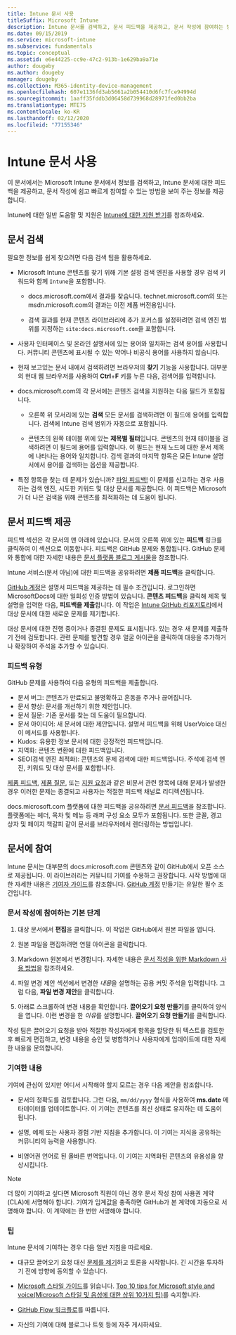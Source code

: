 ```yaml
---
title: Intune 문서 사용
titleSuffix: Microsoft Intune
description: Intune 문서를 검색하고, 문서 피드백을 제공하고, 문서 작성에 참여하는 방법을 알아봅니다.
ms.date: 09/15/2019
ms.service: microsoft-intune
ms.subservice: fundamentals
ms.topic: conceptual
ms.assetid: e6e44225-cc9e-47c2-913b-1e629ba9a71e
author: dougeby
ms.author: dougeby
manager: dougeby
ms.collection: M365-identity-device-management
ms.openlocfilehash: 607e1136fd3ab5661a2b054410d6fc7fce94994d
ms.sourcegitcommit: 1aaff35fddb3d06458d739968d28971fed0bb2ba
ms.translationtype: MTE75
ms.contentlocale: ko-KR
ms.lasthandoff: 02/12/2020
ms.locfileid: "77155346"
---
```

# <a name="using-the-intune-docs"></a>Intune 문서 사용

이 문서에서는 Microsoft Intune 문서에서 정보를 검색하고, Intune 문서에 대한 피드백을 제공하고, 문서 작성에 쉽고 빠르게 참여할 수 있는 방법을 보여 주는 정보를 제공합니다.

Intune에 대한 일반 도움말 및 지원은 [Intune에 대한 지원 받기](../get-support.md)를 참조하세요.

## <a name="search-the-docs"></a>문서 검색

 필요한 정보를 쉽게 찾으려면 다음 검색 팁을 활용하세요.  

- Microsoft Intune 콘텐츠를 찾기 위해 기본 설정 검색 엔진을 사용할 경우 검색 키워드와 함께 `Intune`을 포함합니다.  

  - docs.microsoft.com에서 결과를 찾습니다. technet.microsoft.com의 또는 msdn.microsoft.com의 결과는 이전 제품 버전용입니다.  

  - 검색 결과를 현재 콘텐츠 라이브러리에 추가 포커스를 설정하려면 검색 엔진 범위를 지정하는 `site:docs.microsoft.com`을 포함합니다.  

- 사용자 인터페이스 및 온라인 설명서에 있는 용어와 일치하는 검색 용어를 사용합니다. 커뮤니티 콘텐츠에 표시될 수 있는 약어나 비공식 용어를 사용하지 않습니다.

- 현재 보고있는 문서 내에서 검색하려면 브라우저의 **찾기** 기능을 사용합니다. 대부분의 현대 웹 브라우저를 사용하여 **Ctrl**+**F** 키를 누른 다음, 검색어를 입력합니다.  

- docs.microsoft.com의 각 문서에는 콘텐츠 검색을 지원하는 다음 필드가 포함됩니다.  

  - 오른쪽 위 모서리에 있는 **검색** 모든 문서를 검색하려면 이 필드에 용어를 입력합니다. 검색에 Intune 검색 범위가 자동으로 포함됩니다.

  - 콘텐츠의 왼쪽 테이블 위에 있는 **제목별 필터**입니다. 콘텐츠의 현재 테이블을 검색하려면 이 필드에 용어를 입력합니다. 이 필드는 현재 노드에 대한 문서 제목에 나타나는 용어와 일치합니다. 검색 결과의 마지막 항목은 모든 Intune 설명서에서 용어를 검색하는 옵션을 제공합니다.

- 특정 항목을 찾는 데 문제가 있습니까? [파일 피드백!](#provide-doc-feedback) 이 문제를 신고하는 경우 사용하는 검색 엔진, 시도한 키워드 및 대상 문서를 제공합니다. 이 피드백은 Microsoft가 더 나은 검색을 위해 콘텐츠를 최적화하는 데 도움이 됩니다.  

## <a name="provide-doc-feedback"></a>문서 피드백 제공

피드백 섹션은 각 문서의 맨 아래에 있습니다. 문서의 오른쪽 위에 있는 **피드백** 링크를 클릭하여 이 섹션으로 이동합니다. 피드백은 GitHub 문제와 통합됩니다. GitHub 문제와 통합에 대한 자세한 내용은 [문서 플랫폼 블로그 게시물](https://docs.microsoft.com/teamblog/a-new-feedback-system-is-coming-to-docs)을 참조합니다.

Intune 서비스(문서 아님)에 대한 피드백을 공유하려면 **제품 피드백**을 클릭합니다.

[GitHub 계정](https://github.com/join)은 설명서 피드백을 제공하는 데 필수 조건입니다. 로그인하면 MicrosoftDocs에 대한 일회성 인증 방법이 있습니다. **콘텐츠 피드백**을 클릭해 제목 및 설명을 입력한 다음, **피드백을 제출**합니다. 이 작업은 [Intune GitHub 리포지토리](https://github.com/MicrosoftDocs/intunedocs/issues)에서 대상 문서에 대한 새로운 문제를 제기합니다.

대상 문서에 대한 진행 중이거나 종결된 문제도 표시됩니다. 있는 경우 새 문제를 제출하기 전에 검토합니다. 관련 문제를 발견할 경우 얼굴 아이콘을 클릭하여 대응을 추가하거나 확장하여 주석을 추가할 수 있습니다.

### <a name="types-of-feedback"></a>피드백 유형

GitHub 문제를 사용하여 다음 유형의 피드백을 제출합니다.

- 문서 버그: 콘텐츠가 만료되고 불명확하고 혼동을 주거나 끊어집니다.
- 문서 향상: 문서를 개선하기 위한 제안입니다.
- 문서 질문: 기존 문서를 찾는 데 도움이 필요합니다.
- 문서 아이디어: 새 문서에 대한 제안입니다. 설명서 피드백을 위해 UserVoice 대신 이 메서드를 사용합니다.
- Kudos: 유용한 정보 문서에 대한 긍정적인 피드백입니다.
- 지역화: 콘텐츠 변환에 대한 피드백입니다.
- SEO(검색 엔진 최적화): 콘텐츠의 문제 검색에 대한 피드백입니다. 주석에 검색 엔진, 키워드 및 대상 문서를 포함합니다.

[제품 피드백](https://microsoftintune.uservoice.com/forums/291681-ideas), [제품 질문](https://social.technet.microsoft.com/Forums/en-US/home?forum=microsoftintuneprod), 또는 [지원 요청](../get-support.md)과 같은 비문서 관련 항목에 대해 문제가 발생한 경우 이러한 문제는 종결되고 사용자는 적절한 피드백 채널로 리디렉션됩니다.

docs.microsoft.com 플랫폼에 대한 피드백을 공유하려면 [문서 피드백](https://aka.ms/sitefeedback)을 참조합니다. 플랫폼에는 헤더, 목차 및 메뉴 등 래퍼 구성 요소 모두가 포함됩니다. 또한 글꼴, 경고 상자 및 페이지 책갈피 같이 문서를 브라우저에서 렌더링하는 방법입니다.

## <a name="contribute-to-docs"></a>문서에 참여

Intune 문서는 대부분의 docs.microsoft.com 콘텐츠와 같이 GitHub에서 오픈 소스로 제공됩니다. 이 라이브러리는 커뮤니티 기여를 수용하고 권장합니다. 시작 방법에 대한 자세한 내용은 [기여자 가이드](https://docs.microsoft.com/contribute)를 참조합니다. [GitHub 계정](https://github.com/join) 만들기는 유일한 필수 조건입니다.

### <a name="basic-steps-to-contribute-to-docs"></a>문서 작성에 참여하는 기본 단계

1. 대상 문서에서 **편집**을 클릭합니다. 이 작업은 GitHub에서 원본 파일을 엽니다.  

2. 원본 파일을 편집하려면 연필 아이콘을 클릭합니다.  

3. Markdown 원본에서 변경합니다. 자세한 내용은 [문서 작성을 위한 Markdown 사용 방법](https://docs.microsoft.com/contribute/contribute-how-to-write-use-markdown)을 참조하세요.  

4. 파일 변경 제안 섹션에서 변경한 *내용*을 설명하는 공용 커밋 주석을 입력합니다. 그럼 다음, **파일 변경 제안**을 클릭합니다.  

5. 아래로 스크롤하여 변경 내용을 확인합니다. **끌어오기 요청 만들기**를 클릭하여 양식을 엽니다. 이런 변경을 한 *이유*를 설명합니다. **끌어오기 요청 만들기**를 클릭합니다.

작성 팀은 끌어오기 요청을 받아 적절한 작성자에게 항목을 할당한 뒤 텍스트를 검토한 후 빠르게 편집하고, 변경 내용을 승인 및 병합하거나 사용자에게 업데이트에 대한 자세한 내용을 문의합니다.  

### <a name="what-to-contribute"></a>기여한 내용

기여에 관심이 있지만 어디서 시작해야 할지 모르는 경우 다음 제안을 참조합니다.  

- 문서의 정확도를 검토합니다. 그런 다음, `mm/dd/yyyy` 형식을 사용하여 **ms.date** 메타데이터를 업데이트합니다. 이 기여는 콘텐츠를 최신 상태로 유지하는 데 도움이 됩니다.  

- 설명, 예제 또는 사용자 경험 기반 지침을 추가합니다. 이 기여는 지식을 공유하는 커뮤니티의 능력을 사용합니다.

- 비영어권 언어로 된 올바른 번역입니다. 이 기여는 지역화된 콘텐츠의 유용성을 향상시킵니다.  

> [!Note]  
> 더 많이 기여하고 싶다면 Microsoft 직원이 아닌 경우 문서 작성 참여 사용권 계약(CLA)에 서명해야 합니다. 기여가 임계값을 충족하면 GitHub가 본 계약에 자동으로 서명해야 합니다. 이 계약에는 한 번만 서명해야 합니다.

### <a name="tips"></a>팁

Intune 문서에 기여하는 경우 다음 일반 지침을 따르세요.

- 대규모 끌어오기 요청 대신 [문제를 제기](#provide-doc-feedback)하고 토론을 시작합니다. 긴 시간을 투자하기 전에 방향에 동의할 수 있습니다.  

- [Microsoft 스타일 가이드](https://aka.ms/MicrosoftStyle)를 읽습니다. [Top 10 tips for Microsoft style and voice(Microsoft 스타일 및 음성에 대한 상위 10가지 팁)](https://docs.microsoft.com/style-guide/top-10-tips-style-voice)를 숙지합니다.  

- [GitHub Flow 워크플로](https://guides.github.com/introduction/flow/)를 따릅니다.  

- 자신의 기여에 대해 블로그나 트윗 등에 자주 게시하세요.  
